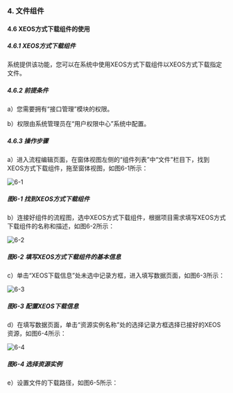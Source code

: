 ### 4. 文件组件

#### 4.6 XEOS方式下载组件的使用

##### 4.6.1 XEOS方式下载组件

系统提供该功能，您可以在系统中使用XEOS方式下载组件以XEOS方式下载指定文件。

##### 4.6.2 前提条件

a）您需要拥有“接口管理”模块的权限。

b）权限由系统管理员在“用户权限中心”系统中配置。

##### 4.6.3 操作步骤

a）进入流程编辑页面，在窗体视图左侧的“组件列表”中“文件”栏目下，找到XEOS方式下载组件，拖至窗体视图，如图6-1所示：

![6-1](https://www.feisuanyz.com/fsimage/zc-image/cz_22_4_8_1.png)

##### 图6-1 找到XEOS方式下载组件

b）连接好组件的流程图，选中XEOS方式下载组件，根据项目需求填写XEOS方式下载组件的名称和描述，如图6-2所示：

![6-2](https://www.feisuanyz.com/fsimage/zc-image/cz_22_4_8_2.png)

##### 图6-2 填写XEOS方式下载组件的基本信息

c）单击“XEOS下载信息”处未选中记录方框，进入填写数据页面，如图6-3所示：

![6-3](https://www.feisuanyz.com/fsimage/zc-image/cz_22_4_8_3.png)

##### 图6-3 配置XEOS下载信息

d）在填写数据页面，单击“资源实例名称”处的选择记录方框选择已接好的XEOS资源，如图6-4所示：

![6-4](https://www.feisuanyz.com/fsimage/zc-image/cz_22_4_8_4.png)

##### 图6-4 选择资源实例

e）设置文件的下载路径，如图6-5所示：
